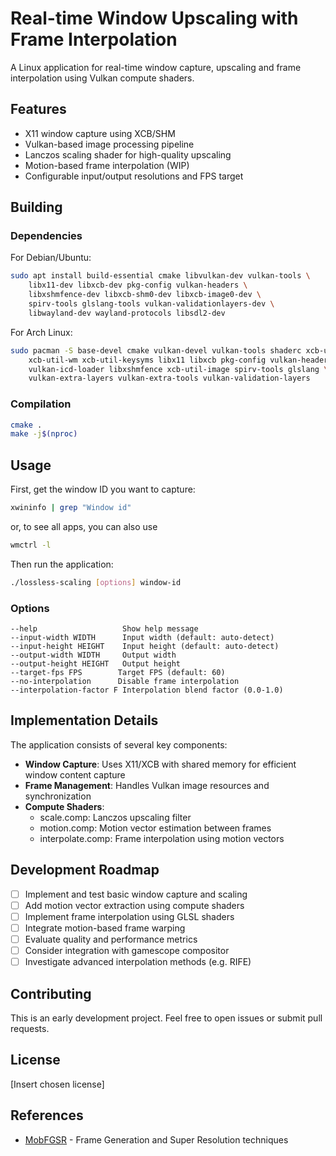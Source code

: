 
# Real-time Window Upscaling with Frame Interpolation

A Linux application for real-time window capture, upscaling and frame interpolation using Vulkan compute shaders.

## Features

- X11 window capture using XCB/SHM
- Vulkan-based image processing pipeline
- Lanczos scaling shader for high-quality upscaling
- Motion-based frame interpolation (WIP)
- Configurable input/output resolutions and FPS target

## Building

### Dependencies

For Debian/Ubuntu:
```bash
sudo apt install build-essential cmake libvulkan-dev vulkan-tools \
    libx11-dev libxcb-dev pkg-config vulkan-headers \
    libxshmfence-dev libxcb-shm0-dev libxcb-image0-dev \
    spirv-tools glslang-tools vulkan-validationlayers-dev \
    libwayland-dev wayland-protocols libsdl2-dev
```

For Arch Linux:
```bash
sudo pacman -S base-devel cmake vulkan-devel vulkan-tools shaderc xcb-util \
    xcb-util-wm xcb-util-keysyms libx11 libxcb pkg-config vulkan-headers \
    vulkan-icd-loader libxshmfence xcb-util-image spirv-tools glslang \
    vulkan-extra-layers vulkan-extra-tools vulkan-validation-layers
```

### Compilation

```bash
cmake .
make -j$(nproc)
```

## Usage

First, get the window ID you want to capture:
```bash
xwininfo | grep "Window id"
```

or, to see all apps, you can also use
```bash
wmctrl -l
```

Then run the application:
```bash
./lossless-scaling [options] window-id
```

### Options

```
--help                   Show help message
--input-width WIDTH      Input width (default: auto-detect)
--input-height HEIGHT    Input height (default: auto-detect) 
--output-width WIDTH     Output width
--output-height HEIGHT   Output height
--target-fps FPS        Target FPS (default: 60)
--no-interpolation      Disable frame interpolation
--interpolation-factor F Interpolation blend factor (0.0-1.0)
```

## Implementation Details

The application consists of several key components:

- **Window Capture**: Uses X11/XCB with shared memory for efficient window content capture
- **Frame Management**: Handles Vulkan image resources and synchronization
- **Compute Shaders**:
  - scale.comp: Lanczos upscaling filter
  - motion.comp: Motion vector estimation between frames
  - interpolate.comp: Frame interpolation using motion vectors

## Development Roadmap

- [ ] Implement and test basic window capture and scaling
- [ ] Add motion vector extraction using compute shaders
- [ ] Implement frame interpolation using GLSL shaders
- [ ] Integrate motion-based frame warping
- [ ] Evaluate quality and performance metrics
- [ ] Consider integration with gamescope compositor
- [ ] Investigate advanced interpolation methods (e.g. RIFE)

## Contributing

This is an early development project. Feel free to open issues or submit pull requests.

## License

[Insert chosen license]

## References

- [MobFGSR](https://github.com/Mob-FGSR/MobFGSR) - Frame Generation and Super Resolution techniques